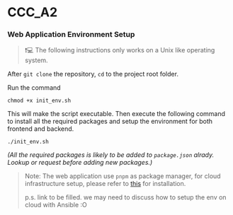 # CCC_A2

### Web Application Environment Setup  

> :exclamation::computer: The following instructions only works on a Unix like operating system.

After `git clone` the repository, `cd` to the project root folder.   

Run the command 
``` shell
chmod +x init_env.sh
``` 
This will make the script executable. Then execute the following command to install all the required packages and setup the environment for both frontend and backend.  
``` shell
./init_env.sh
```
_(All the required packages is likely to be added to `package.json` alrady. Lookup or request before adding new packages.)_

> Note: The web application use `pnpm` as package manager, for cloud infrastructure setup, please refer to [this]() for installation.  
> 
> p.s. link to be filled. we may need to discuss how to setup the env on cloud with Ansible :O 